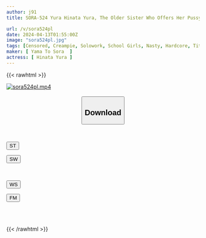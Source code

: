 ```yaml
---
author: j91
title: SORA-524 Yura Hinata Yura, The Older Sister Who Offers Her Pussy As A Substitute To Protect Her Little Sister Sara From Her Uncle Who Has An Abnormal Sexual Desire

url: /v/sora524pl
date: 2024-04-13T01:55:00Z
image: "sora524pl.jpg"
tags: [Censored, Creampie, Solowork, School Girls, Nasty, Hardcore, Tits, Evil	]
maker: [ Yama To Sora  ]
actress: [ Hinata Yura ]
---
```



{{< rawhtml >}}

<div class="video" data-videoid="lkQ3w2bV3vC7QrV">
    <a href="javascript:;">
        <img src="/v/sora524pl/sora524pl.jpg" width="WIDTH" height="HEIGHT" alt="sora524pl.mp4" loading="lazy">
    </a>
</div>

<script type="text/javascript" src="https://j91.asia/asset/on-demand-st.js"></script>

<br>
  <link rel="stylesheet" href="https://j91.asia/asset/bs5.css">
  
  <center>
  <button class="btn btn-primary" type="button" data-bs-toggle="collapse" data-bs-target=".multi-collapse" aria-expanded="false" aria-controls="multiCollapseExample1 multiCollapseExample2"><h2>Download</h2></button></center>
</p>
<div class="row">
  <div class="col">
    <div class="collapse multi-collapse" id="multiCollapseExample1">
      <div class="card card-body">
	      	      <br>
<div class="buttons">  
<p><a href="https://streamtape.to/v/lkQ3w2bV3vC7QrV" target="_blank"><button class="btn-hover color-3"><i class="fa fa-download"></i> ST</button></a></p>
<p><a href="https://asnwish.com/vcz7nybzsyl9" target="_blank"><button class="btn-hover color-2"><i class="fa fa-download"></i> SW</button></a></p></div>
    </div>
  </div>
</div>
  <div class="col">
    <div class="collapse multi-collapse" id="multiCollapseExample2">
      <div class="card card-body">
	      <br>
<div class="buttons">
<p><a href="https://wolfstream.tv/2gddq2w4trg2"><button class="btn-hover color-9"><i class="fa fa-download"></i> WS</button></a></p>
<p><a href="https://filemoon.sx/d/sfbi3ow4ldu0"><button class="btn-hover color-8"><i class="fa fa-download"></i> FM</button></a></p></div>
<br><br>
      </div>
    </div>
  </div>
</div>

{{< /rawhtml >}}